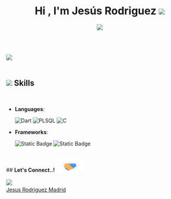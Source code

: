 <!--
**Jes-us/Jes-us** is a ✨ _special_ ✨ repository because its `README.md` (this file) appears on your GitHub profile.

Here are some ideas to get you started:

- 🔭 I’m currently working on ...
- 🌱 I’m currently learning ...
- 👯 I’m looking to collaborate on ...
- 🤔 I’m looking for help with ...
- 💬 Ask me about ...
- 📫 How to reach me: ...
- 😄 Pronouns: ...
- ⚡ Fun fact: ...
-->


<h1 align="center"><b>Hi , I'm Jesús Rodriguez </b><img src="https://media.giphy.com/media/hvRJCLFzcasrR4ia7z/giphy.gif" width="35"></h1>
<!--  -->


<p align="center">
  <a href="https://github.com/DenverCoder1/readme-typing-svg"><img src="https://readme-typing-svg.herokuapp.com?font=Time+New+Roman&color=cyan&size=25&center=true&vCenter=true&width=600&height=100&lines=Mobile+Developer+/+Agility+Enthusiast,;Flutter+Developer,;Active+Learner,;Love+to+learn+new+stuffs..<3"></a>
</p>


<br>



	

<br>

<img src="https://user-images.githubusercontent.com/73097560/115834477-dbab4500-a447-11eb-908a-139a6edaec5c.gif"><br><br>

## <img src="https://media2.giphy.com/media/QssGEmpkyEOhBCb7e1/giphy.gif?cid=ecf05e47a0n3gi1bfqntqmob8g9aid1oyj2wr3ds3mg700bl&rid=giphy.gif" width ="25"><b> Skills</b>
<br>

<p align="center">

- **Languages**:
    
  ![Dart](https://img.shields.io/badge/DART-Maker?style=Plastic&logo=dart&color=f00000)
  ![PLSQL](https://img.shields.io/badge/PL%2FSQL-Maker?style=flat%20square&color=FB6542)
  ![C](https://img.shields.io/badge/C%2B%2B-Maker?style=flat%20square&logo=cplusplus&color=598234)
  
- **Frameworks**:

  ![Static Badge](https://img.shields.io/badge/Flutter-Maker?style=flat%20square&logo=flutter&color=375e97)
  ![Static Badge](https://img.shields.io/badge/Android-Maker?style=flat%20square&logo=android&labelColor=000000&color=ffffff)

</p>

<br>
## <b> Let's Connect..!</b><img src="https://github.com/0xAbdulKhalid/0xAbdulKhalid/raw/main/assets/mdImages/handshake.gif" width ="80">
<br>

<br>
<img src="https://user-images.githubusercontent.com/73097560/115834477-dbab4500-a447-11eb-908a-139a6edaec5c.gif">
<br>

<script src="https://platform.linkedin.com/badges/js/profile.js" async defer type="text/javascript"></script>
<div class="badge-base LI-profile-badge" data-locale="es_ES" data-size="medium" data-theme="dark" data-type="VERTICAL" data-vanity="jesus-rodriguez-madrid-14a297179" data-version="v1"><a class="badge-base__link LI-simple-link" href="https://hn.linkedin.com/in/jesus-rodriguez-madrid-14a297179?trk=profile-badge">Jesus Rodriguez Madrid</a></div>






